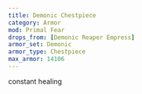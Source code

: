 ```yaml
---
title: Demonic Chestpiece
category: Armor
mod: Primal Fear
drops_from: [Demonic Reaper Empress]
armor_set: Demonic
armor_type: Chestpiece
max_armor: 14106
---
```


constant healing